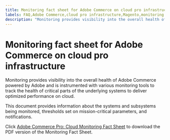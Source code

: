 ```yaml
---
title: Monitoring fact sheet for Adobe Commerce on cloud pro infrastructure
labels: FAQ,Adobe Commerce,cloud pro infrastructure,Magento,monitoring
description: "Monitoring provides visibility into the overall health of Adobe Commerce powered by Adobe and is"
---
```


# Monitoring fact sheet for Adobe Commerce on cloud pro infrastructure

Monitoring provides visibility into the overall health of Adobe Commerce powered by Adobe and is
instrumented with various monitoring tools to track the health of critical parts of the underlying systems to
deliver optimized performance on cloud.

This document provides information about the systems and subsystems being monitored, thresholds set on
mission-critical parameters, and notifications.

Click [Adobe Commerce Pro: Cloud Monitoring Fact Sheet](assets/adobe_commerce_pro_monitoring_fact_sheet.pdf) to download the PDF version of the Monitoring Fact Sheet. 